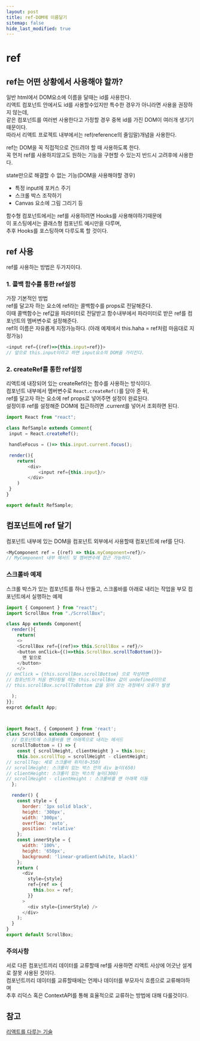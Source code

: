 ```yaml
---
layout: post
title: ref-DOM에 이름달기
sitemap: false
hide_last_modified: true
---
```

# ref
## ref는 어떤 상황에서 사용해야 할까?
일반 html에서 DOM요소에 이름을 달때는 id를 사용한다.  
리액트 컴포넌트 안에서도 id를 사용할수있지만 특수한 경우가 아니라면 사용을 권장하지 않는데,  
같은 컴포넌트를 여러번 사용한다고 가정할 경우 중복 id를 가진 DOM이 여러개 생기기때문이다.  
따라서 리액트 프로젝트 내부에서는 ref(reference의 줄임말)개념을 사용한다.

ref는 DOM을 꼭 직접적으로 건드려야 할 때 사용하도록 한다.  
꼭 먼저 ref를 사용하지않고도 원하는 기능을 구현할 수 있는지 반드시 고려후에 사용한다.

state만으로 해결할 수 없는 기능(DOM을 사용해야할 경우)
- 특정 input에 포커스 주기
- 스크롤 박스 조작하기
- Canvas 요소에 그림 그리기 등

함수형 컴포넌트에서는 ref를 사용하려면 Hooks를 사용해야하기때문에  
이 포스팅에서는 클래스형 컴포넌트 예시만을 다루며,  
추후 Hooks를 포스팅하며 다루도록 할 것이다.

## ref 사용
ref를 사용하는 방법은 두가지이다.
### 1. 콜백 함수를 통한 ref설정
가장 기본적인 방법  
ref를 달고자 하는 요소에 ref라는 콜백함수를 props로 전달해준다.  
이때 콜백함수는 ref값을 파라미터로 전달받고 함수내부에서 파라미터로 받은 ref를 컴포넌트의 멤버변수로 설정해준다.  
ref의 이름은 자유롭게 지정가능하다. (아래 예제에서 this.haha = ref처럼 마음대로 지정가능)

~~~js  
<input ref={(ref)=>{this.input=ref}}>
// 앞으로 this.input이라고 하면 input요소의 DOM을 가리킨다.
~~~

### 2. createRef를 통한 ref설정
리액트에 내장되어 있는 createRef라는 함수를 사용하는 방식이다.  
컴포넌트 내부에서 멤버변수로 `React.createRef()`를 담아 준 뒤,  
ref를 달고자 하는 요소에 ref props로 넣어주면 설정이 완료된다.  
설정이후 ref를 설정해준 DOM에 접근하려면 .current를 넣어서 조회하면 된다.

~~~js  
import React from "react";

class RefSample extends Comment{
 input = React.createRef();

 handleFocus = ()=> this.input.current.focus();

 render(){
    return(
        <div>
            <input ref={this.input}/>
        </div>
    )
 }
}

export default RefSample;
~~~

## 컴포넌트에 ref 달기
컴포넌트 내부에 있는 DOM을 컴포넌트 외부에서 사용할때 컴포넌트에 ref를 단다.

~~~js  
<MyComponent ref = {(ref) => this.myComponent=ref}/>
// MyComponent 내부 메서드 및 멤버변수에 접근 가능하다.
~~~

### 스크롤바 예제  
스크롤 박스가 있는 컴포넌트를 하나 만들고, 스크롤바를 아래로 내리는 작업을 부모 컴포넌트에서 실행하는 예제
~~~js  
import { Component } from "react";
import ScrollBox from "./ScrrollBox";

class App extends Component{
  render(){
    return(     
    <>
    <ScrollBox ref={(ref)=> this.ScrollBox = ref}/>
    <button onClick={()=>this.ScrollBox.scrollToBottom()}>
      맨 밑으로
    </button>
    </>
// onClick = {this.scrollBox.scrollBottom} 으로 작성하면
// 컴포넌트가 처음 렌더링될 때는 this.scrollBox 값이 undefined이므로
// this.scrollBox.scrollToBottom 값을 읽어 오는 과정에서 오류가 발생

  );
}};
exprot default App;



import React, { Component } from 'react';
class ScrollBox extends Component {
  // 컴포넌트에 스크롤바를 맨 아래쪽으로 내리는 메서드
  scrollToBottom = () => {
    const { scrollHeight, clientHeight } = this.box;
    this.box.scrollTop = scrollHeight - clientHeight;
// scrollTop: 세로 스크롤바 위치(0~350)
// scrollHeight: 스크롤이 있는 박스 안의 div 높이(650)
// clientHeight: 스크롤이 있는 박스의 높이(300)
// scrollHeight - clientHeight : 스크롤바를 맨 아래쪽 이동
  };

  render() {
    const style = {
      border: '1px solid black',
      height: '300px',
      width: '300px',
      overflow: 'auto',
      position: 'relative'
    };
    const innerStyle = {
      width: '100%',
      height: '650px',
      background: 'linear-gradient(white, black)'
    };
    return (
      <div
        style={style}
        ref={ref => {
          this.box = ref;
        }}
      >
        <div style={innerStyle} />
      </div>
    );
  }
}
export default ScrollBox;
~~~

### 주의사항
서로 다른 컴포넌트끼리 데이터를 교류할때 ref를 사용하면 리액트 사상에 어긋난 설계로 잘못 사용된 것이다.  
컴포넌트끼리 데이터를 교류할때에는 언제나 데이터를 부모자식 흐름으로 교류해야하며  
추후 리덕스 혹은 ContextAPI를 통해 효율적으로 교류하는 방법에 대해 다룰것이다.

## 참고
[리액트를 다루는 기술](http://www.kyobobook.co.kr/product/detailViewKor.laf?mallGb=KOR&ejkGb=KOR&barcode=9791160508796)

